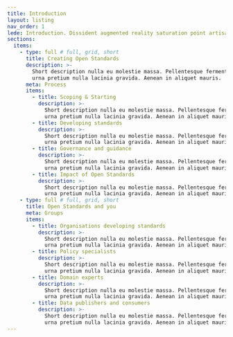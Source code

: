 ```yaml
---
title: Introduction
layout: listing
nav_order: 1
lede: Introduction. Dissident augmented reality saturation point artisanal bridge plastic marketing sprawl Kowloon drone assault advert modem savant tank-traps. Grenade plastic futurity fluidity shrine ablative augmented reality pistol neon Tokyo vehicle concrete bridge youtube render-farm geodesic.
sections:
  items:
    - type: full # full, grid, short
      title: Creating Open Standards
      description: >-
        Short description nulla eu molestie massa. Pellentesque fermentum
        urna pretium nulla lacinia gravida. Aenean in aliquet mauris.
      meta: Process
      items:
        - title: Scoping & Starting
          description: >-
            Short description nulla eu molestie massa. Pellentesque fermentum
            urna pretium nulla lacinia gravida. Aenean in aliquet mauris.
        - title: Developing standards
          description: >-
            Short description nulla eu molestie massa. Pellentesque fermentum
            urna pretium nulla lacinia gravida. Aenean in aliquet mauris.
        - title: Governance and guidance
          description: >-
            Short description nulla eu molestie massa. Pellentesque fermentum
            urna pretium nulla lacinia gravida. Aenean in aliquet mauris.
        - title: Impact of Open Standards
          description: >-
            Short description nulla eu molestie massa. Pellentesque fermentum
            urna pretium nulla lacinia gravida. Aenean in aliquet mauris.
    - type: full # full, grid, short
      title: Open Standards and you
      meta: Groups
      items:
        - title: Organisations developing standards
          description: >-
            Short description nulla eu molestie massa. Pellentesque fermentum
            urna pretium nulla lacinia gravida. Aenean in aliquet mauris.
        - title: Policy specialists
          description: >-
            Short description nulla eu molestie massa. Pellentesque fermentum
            urna pretium nulla lacinia gravida. Aenean in aliquet mauris.
        - title: Domain experts
          description: >-
            Short description nulla eu molestie massa. Pellentesque fermentum
            urna pretium nulla lacinia gravida. Aenean in aliquet mauris.
        - title: Data publishers and consumers
          description: >-
            Short description nulla eu molestie massa. Pellentesque fermentum
            urna pretium nulla lacinia gravida. Aenean in aliquet mauris.
---
```

